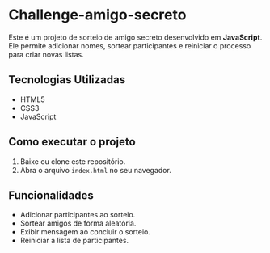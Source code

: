 # Challenge-amigo-secreto
Este é um projeto de sorteio de amigo secreto desenvolvido em **JavaScript**. Ele permite adicionar nomes, sortear participantes e reiniciar o processo para criar novas listas.

## Tecnologias Utilizadas
- HTML5
- CSS3
- JavaScript

## Como executar o projeto

1. Baixe ou clone este repositório.
2. Abra o arquivo `index.html` no seu navegador.

## Funcionalidades
- Adicionar participantes ao sorteio.
- Sortear amigos de forma aleatória.
- Exibir mensagem ao concluir o sorteio.
- Reiniciar a lista de participantes.
